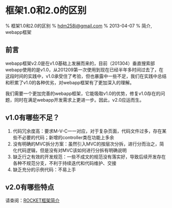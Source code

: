 # 框架1.0和2.0的区别 

% 框架1.0和2.0的区别 
% hdm258i@gmail.com
% 2013-04-07
% 简介, webapp框架

## 前言

webapp框架v2.0是在v1.0基础上发展而来的，目前（201304）垂直搜索部webapp使用的是v1.0，从201209第一次使用到现在已经半年多时间过去了，在这段时间的实践中，v1.0承受住了考验，但也暴露中一些不足，我们在实践中总结和积累了v1.0的各种优劣，对webapp框架有了更加深入的理解。

我们需要一个更加完善的webapp框架，它能吸取v1.0的优势，修复v1.0存在的问题，同时在满足webapp开发需求上更进一步。因此，v2.0应运而生。

## v1.0有哪些不足？

1. 代码冗余度高：要求M-V-C一一对应，对于复杂页面，代码文件过多，存在某些不必要的代码；新增的controller类在功能上多余
2. 没有明确的MVC拆分方案：虽然引入MVC的按层次分拆，进行分而治之，简化代码逻辑，但是没有对MVC该如何进行分拆有明确说明
3. 缺乏行之有效的开发规范：一些不成文的规范没有落实好，导致后续开发存在各种不规范分支，不利于持续迭代和代码维护、交接
4. 缺乏充分的示例代码：不易上手

## v2.0有哪些特点

请查阅：[ROCKET框架简介](#howto/ROCKET框架简介)



